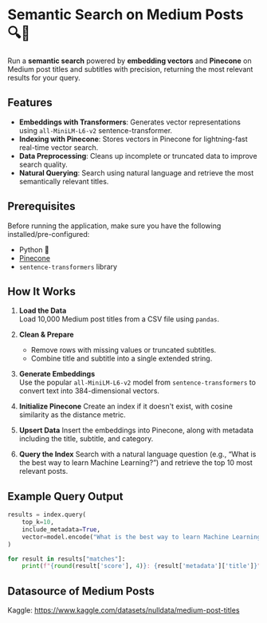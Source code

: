 # Semantic Search on Medium Posts 🔍🧠

Run a **semantic search** powered by **embedding vectors** and **Pinecone** on Medium post titles and subtitles with precision, returning the most relevant results for your query.

## Features

- **Embeddings with Transformers**: Generates vector representations using `all-MiniLM-L6-v2` sentence-transformer.
- **Indexing with Pinecone**: Stores vectors in Pinecone for lightning-fast real-time vector search.
- **Data Preprocessing**: Cleans up incomplete or truncated data to improve search quality.
- **Natural Querying**: Search using natural language and retrieve the most semantically relevant titles.

## Prerequisites

Before running the application, make sure you have the following installed/pre-configured:

- Python 🐍
- [Pinecone](https://www.pinecone.io/)
- `sentence-transformers` library

## How It Works

1. **Load the Data**  
   Load 10,000 Medium post titles from a CSV file using `pandas`.

2. **Clean & Prepare**  
   - Remove rows with missing values or truncated subtitles.  
   - Combine title and subtitle into a single extended string.

3. **Generate Embeddings**  
   Use the popular `all-MiniLM-L6-v2` model from `sentence-transformers` to convert text into 384-dimensional vectors.

4. **Initialize Pinecone**
   Create an index if it doesn't exist, with cosine similarity as the distance metric.

5. **Upsert Data**
   Insert the embeddings into Pinecone, along with metadata including the title, subtitle, and category.

6. **Query the Index**
   Search with a natural language question (e.g., “What is the best way to learn Machine Learning?”) and retrieve the top 10 most relevant posts.

## Example Query Output

```python
results = index.query(
    top_k=10,
    include_metadata=True,
    vector=model.encode("What is the best way to learn Machine Learning?").tolist()
)

for result in results["matches"]:
    print(f"{round(result['score'], 4)}: {result['metadata']['title']}")
```

## Datasource of Medium Posts

Kaggle: https://www.kaggle.com/datasets/nulldata/medium-post-titles